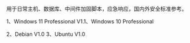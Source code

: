 用于日常主机、数据库、中间件加固脚本，应急响应，国内外安全标准参考。

1、Windows 11 Professional V1.1、Windows 10 Professional

2、Debian V1.0
3、Ubuntu V1.0
